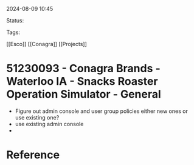
2024-08-09 10:45

Status:

Tags:

[[Esco]] 
[[Conagra]]
[[Projects]]

# 51230093 - Conagra Brands - Waterloo IA - Snacks Roaster Operation Simulator - General

- Figure out admin console and user group policies either new ones or use existing one?
- use existing admin console 
- 
# Reference
